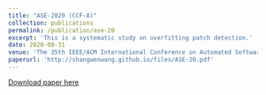 ```yaml
---
title: "ASE-2020 (CCF-A)"
collection: publications
permalink: /publication/ase-20
excerpt: 'This is a systematic study on overfitting patch detection.'
date: 2020-08-31
venue: 'The 35th IEEE/ACM International Conference on Automated Software Engineering'
paperurl: 'http://shangwenwang.github.io/files/ASE-20.pdf'
---
```


[Download paper here](http://shangwenwang.github.io/files/ASE-20.pdf)
